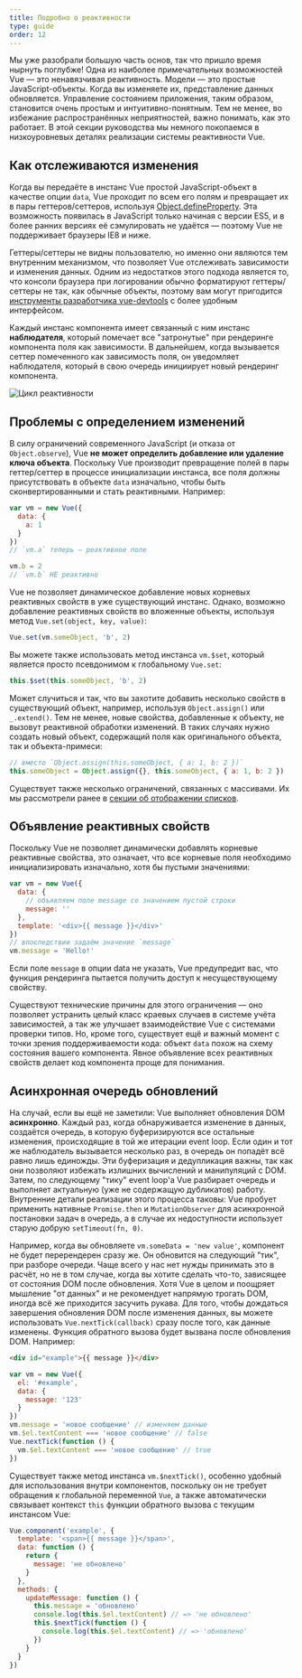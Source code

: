 ```yaml
---
title: Подробно о реактивности
type: guide
order: 12
---
```


Мы уже разобрали большую часть основ, так что пришло время нырнуть поглубже! Одна из наиболее примечательных возможностей Vue — это ненавязчивая реактивность. Модели — это простые JavaScript-объекты. Когда вы изменяете их, представление данных обновляется. Управление состоянием приложения, таким образом, становится очень простым и интуитивно-понятным. Тем не менее, во избежание распространённых неприятностей, важно понимать, как это работает. В этой секции руководства мы немного покопаемся в низкоуровневых деталях реализации системы реактивности Vue.

## Как отслеживаются изменения

Когда вы передаёте в инстанс Vue простой JavaScript-объект в качестве опции `data`, Vue проходит по всем его полям и превращает их в пары геттеров/сеттеров, используя [Object.defineProperty](https://developer.mozilla.org/en-US/docs/Web/JavaScript/Reference/Global_Objects/Object/defineProperty). Эта возможность появилась в JavaScript только начиная с версии ES5, и в более ранних версиях её сэмулировать не удаётся — поэтому Vue не поддерживает браузеры IE8 и ниже.

Геттеры/сеттеры не видны пользователю, но именно они являются тем внутренним механизмом, что позволяет Vue отслеживать зависимости и изменения данных. Одним из недостатков этого подхода является то, что консоли браузера при логировании обычно форматируют геттеры/сеттеры не так, как обычные объекты, поэтому вам могут пригодится [инструменты разработчика vue-devtools](https://github.com/vuejs/vue-devtools) с более удобным интерфейсом.

Каждый инстанс компонента имеет связанный с ним инстанс **наблюдателя**, который помечает все "затронутые" при рендеринге компонента поля как зависимости. В дальнейшем, когда вызывается сеттер помеченного как зависимость поля, он уведомляет наблюдателя, который в свою очередь инициирует новый рендеринг компонента.

![Цикл реактивности](/images/data.png)

## Проблемы с определением изменений

В силу ограничений современного JavaScript (и отказа от `Object.observe`), Vue **не может определить добавление или удаление ключа объекта**. Поскольку Vue производит превращение полей в пары геттер/сеттер в процессе инициализации инстанса, все поля должны присутствовать в объекте `data` изначально, чтобы быть сконвертированными и стать реактивными. Например:

``` js
var vm = new Vue({
  data: {
    a: 1
  }
})
// `vm.a` теперь — реактивное поле

vm.b = 2
// `vm.b` НЕ реактивно
```

Vue не позволяет динамическое добавление новых корневых реактивных свойств в уже существующий инстанс. Однако, возможно добавление реактивных свойств во вложенные объекты, используя метод `Vue.set(object, key, value)`:

``` js
Vue.set(vm.someObject, 'b', 2)
```

Вы можете также использовать метод инстанса `vm.$set`, который является просто псевдонимом к глобальному `Vue.set`:

``` js
this.$set(this.someObject, 'b', 2)
```

Может случиться и так, что вы захотите добавить несколько свойств в существующий объект, например, используя `Object.assign()` или `_.extend()`. Тем не менее, новые свойства, добавленные к объекту, не вызовут реактивной обработки изменений. В таких случаях нужно создать новый объект, содержащий поля как оригинального объекта, так и объекта-примеси:

``` js
// вместо `Object.assign(this.someObject, { a: 1, b: 2 })`
this.someObject = Object.assign({}, this.someObject, { a: 1, b: 2 })
```

Существует также несколько ограничений, связанных с массивами. Их мы рассмотрели ранее в [секции об отображении списков](list.html#Caveats).

## Объявление реактивных свойств

Поскольку Vue не позволяет динамически добавлять корневые реактивные свойства, это означает, что все корневые поля необходимо инициализировать изначально, хотя бы пустыми значениями:

``` js
var vm = new Vue({
  data: {
    // объявляем поле message со значением пустой строки
    message: ''
  },
  template: '<div>{{ message }}</div>'
})
// впоследствии задаём значение `message`
vm.message = 'Hello!'
```

Если поле `message` в опции data не указать, Vue предупредит вас, что функция рендеринга пытается получить доступ к несуществующему свойству.

Существуют технические причины для этого ограничения — оно позволяет устранить целый класс краевых случаев в системе учёта зависимостей, а так же улучшает взаимодействие Vue с системами проверки типов. Но, кроме того, существует ещё и важный момент с точки зрения поддерживаемости кода: объект `data` похож на схему состояния вашего компонента. Явное объявление всех реактивных свойств делает код компонента проще для понимания.

## Асинхронная очередь обновлений

На случай, если вы ещё не заметили: Vue выполняет обновления DOM **асинхронно**. Каждый раз, когда обнаруживается изменение в данных, создаётся очередь, в которую буферизируются все остальные изменения, происходящие в той же итерации event loop. Если один и тот же наблюдатель вызывается несколько раз, в очередь он попадёт всё равно лишь единожды. Эти буферизация и дедупликация важны, так как они позволяют избежать излишних вычислений и манипуляций с DOM. Затем, по следующему "тику" event loop'а Vue разбирает очередь и выполняет актуальную (уже не содержащую дубликатов) работу. Внутренние детали реализации этого процесса таковы: Vue пробует применить нативные `Promise.then` и `MutationObserver` для асинхронной постановки задач в очередь, а в случае их недоступности использует старую добрую `setTimeout(fn, 0)`.

Например, когда вы обновляете `vm.someData = 'new value'`, компонент не будет перерендерен сразу же. Он обновится на следующий "тик", при разборе очереди. Чаще всего у нас нет нужды принимать это в расчёт, но не в том случае, когда вы хотите сделать что-то, зависящее от состояния DOM после обновления. Хотя Vue в целом и поощряет мышление "от данных" и не рекомендует напрямую трогать DOM, иногда всё же приходится засучить рукава. Для того, чтобы дождаться завершения обновления DOM после изменения данных, вы можете использовать `Vue.nextTick(callback)` сразу после того, как данные изменены. Функция обратного вызова будет вызвана после обновления DOM. Например:

``` html
<div id="example">{{ message }}</div>
```

``` js
var vm = new Vue({
  el: '#example',
  data: {
    message: '123'
  }
})
vm.message = 'новое сообщение' // изменяем данные
vm.$el.textContent === 'новое сообщение' // false
Vue.nextTick(function () {
  vm.$el.textContent === 'новое сообщение' // true
})
```

Существует также метод инстанса `vm.$nextTick()`, особенно удобный для использования внутри компонентов, поскольку он не требует обращения к глобальной переменной `Vue`, а также автоматически связывает контекст `this` функции обратного вызова с текущим инстансом Vue:

``` js
Vue.component('example', {
  template: '<span>{{ message }}</span>',
  data: function () {
    return {
      message: 'не обновлено'
    }
  },
  methods: {
    updateMessage: function () {
      this.message = 'обновлено'
      console.log(this.$el.textContent) // => 'не обновлено'
      this.$nextTick(function () {
        console.log(this.$el.textContent) // => 'обновлено'
      })
    }
  }
})
```
